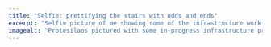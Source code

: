 ```yaml
---
title: "Selfie: prettifying the stairs with odds and ends"
excerpt: "Selfie picture of me showing some of the infrastructure work I am doing around the hut."
imagealt: "Protesilaos pictured with some in-progress infrastructure project (outdoor stairs on the side of the hill"
---
```

